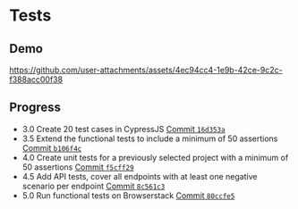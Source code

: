 # Tests

## Demo

https://github.com/user-attachments/assets/4ec94cc4-1e9b-42ce-9c2c-f388acc00f38

## Progress

- 3.0 Create 20 test cases in CypressJS [Commit `16d353a`](https://github.com/vkazakevich/ebiznes/commit/16d353aaad9efb62d78db446d04d2dcc6ad68cfd)
- 3.5 Extend the functional tests to include a minimum of 50 assertions [Commit `b106f4c`](https://github.com/vkazakevich/ebiznes/commit/b106f4c3b801596bc2a4992d399a27f23d653df3)
- 4.0 Create unit tests for a previously selected project with a minimum of 50 assertions [Commit `f5cff29`](https://github.com/vkazakevich/ebiznes/commit/f5cff2993174c0117bc43c96235dbc0a0fb425fa#diff-3b9d313f8466c491f3374d5f3c3d33ae50878b091a785d1d83c49dcce7f93ebc)
- 4.5 Add API tests, cover all endpoints with at least one negative scenario per endpoint [Commit `8c561c3`](https://github.com/vkazakevich/ebiznes/commit/8c561c313730e4493654b5d22e90d6dfab982dd3)
- 5.0 Run functional tests on Browserstack [Commit `80ccfe5`](https://github.com/vkazakevich/ebiznes/commit/80ccfe5e9914c8b7127de207f6eaaa052efb2be1)